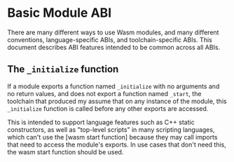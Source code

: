 Basic Module ABI
================

There are many different ways to use Wasm modules, and many different
conventions, language-specific ABIs, and toolchain-specific ABIs. This
document describes ABI features intended to be common across all ABIs.

## The `_initialize` function

If a module exports a function named `_initialize` with no arguments and no
return values, and does not export a function named `_start`, the toolchain
that produced my assume that on any instance of the module, this `_initialize`
function is called before any other exports are accessed.

This is intended to support language features such as C++ static constructors,
as well as "top-level scripts" in many scripting languages, which can't use
the [wasm start function] because they may call imports that need to access
the module's exports. In use cases that don't need this, the wasm start
function should be used.

[wasm start section]: https://webassembly.github.io/spec/core/syntax/modules.html#syntax-start
